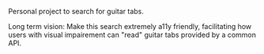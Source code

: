 Personal project to search for guitar tabs.

Long term vision: Make this search extremely a11y friendly, facilitating how users with visual impairement can "read" guitar tabs provided by a common API.
